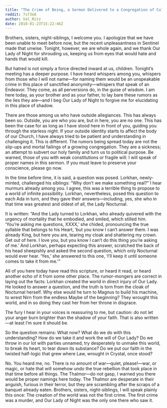 ```yaml
---
title: "The Crime of Being, a Sermon Delivered to a Congregation of Cultists of Nocturnal, c. 4E 42"
reddit: 7sf3e8
author: Val_Ritz
date: 2018-01-23T15:22:46Z
---
```


Brothers, sisters, night-siblings, I welcome you. I apologize that we have been unable to meet before now, but the recent unpleasantness in Sentinel made that unwise. Tonight, however, we are whole again, and we thank Our Lady of Night for shrouding us, keeping us from eyes that would hate and hands that would kill. 

But hatred is not simply a force directed inward at us, children. Tonight’s meeting has a deeper purpose. I have heard whispers among you, whispers from those who I will not name—for naming them would be an unspeakable crime in this place of sanctified anonymity—whispers that speak of an Endeavor. They come, as all perversions do, in the guise of wisdom. I am here today, as your brother and as your father, to lay bare these rumors as the lies they are—and I beg Our Lady of Night to forgive me for elucidating in this place of shadow.

There are those among us who have outside allegiances. This has always been so. Outside, you are who you are, but in here, you are no one. This has been the case for as long as I have stood here in front of you, guiding you through the starless night. If your outside identity starts to affect the body of our Church, I have always tried to be patient and understanding in challenging it. This is different. The rumors being spread today are not the slip-ups and mortal failings of a growing congregation. They are a sickness; an attempt to subvert our holy family and turn us to political purpose. Be warned, those of you with weak constitutions or fragile will: I will speak of proper names in this sermon. If you must leave to preserve your conscience, please go now.

In the time before time, it is said, a question was posed. Lorkhan, newly-minted, challenged his siblings: “Why don’t we make something real?” I hear murmurs already among you. I agree, this was a terrible thing to propose to a world of infinite possibility. Lorkhan, nevertheless, posed this question to each Ada in turn, and they gave their answers—including, yes, she who in that time was greatest and oldest of all, the Lady Nocturnal.

It is written: “And the Lady turned to Lorkhan, who already quivered with the urgency of mortality that he embodied, and smiled, which stilled him. ‘You’re asking me questions, XXXX,’ she chided, pronouncing the true syllable that belongs to his Heart, ‘but you know I can’t answer them. I was already King, but here you are, tearing my cloak and shattering my crown. Get out of here. I love you, but you know I can’t do this thing you’re asking of me.’ And Lorkhan, perhaps expecting this answer, scratched the back of his head sheepishly and asked the second question, which only Nocturnal would ever hear. ‘Yes,’ she answered to this one, ‘I’ll keep it until someone comes to take it from me.’”

All of you here today have read this scripture, or heard it read, or heard another echo of it from some other place. The rumor-mongers are correct in laying out the facts: Lorkhan created the world in direct injury of Our Lady. He looked to answer a question, and the truth is torn from the cloak of Nocturnal herself. Why else would he turn to Magnus to build his machine, to wrest Nirn from the endless Maybe of the beginning? They wrought this world, and in so doing they cast her from her throne in disgrace.

The fury I hear in your voices is reassuring to me, but caution: do not let your anger burn brighter than the shadow of your faith. That is also written—at least I’m sure it should be.

So the question remains: What now? What do we do with this understanding? How do we take it and work the will of Our Lady? Do we throw in our lot with parties unnamed, try desperately to unmake this world, to break its heart, to tear down its substance? Do we put our faith in the twisted half-logic that grew where Law, wrought in Crystal, once stood? 

No. You heard me, no. There is no amount of war—quiet, please!—war, or magic, or hate that will somehow undo the true rebellion that took place in that time before all things. The Thalmor—do not gasp, I warned you there would be proper namings here today. The Thalmor are desperate in their anguish, furious in their terror, but they are scrambling after the scraps of a banquet already eaten. Brothers, sisters, night-siblings, I will speak plainly this once: The creation of the world was not the first crime. The first crime was a murder, and Our Lady of Night was the only one there who saw it.
